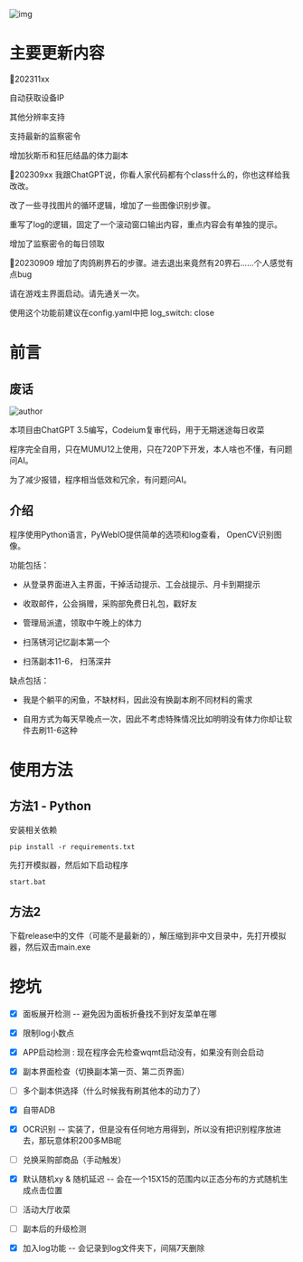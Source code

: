 
![img](https://github.com/walklty/wqmt_assistant/blob/dev/Target/Snipaste_2023-09-09_05-17-32.png?raw=true)

# 主要更新内容

📅202311xx

自动获取设备IP

其他分辨率支持

支持最新的监察密令

增加狄斯币和狂厄结晶的体力副本

📅202309xx 我跟ChatGPT说，你看人家代码都有个class什么的，你也这样给我改改。

改了一些寻找图片的循环逻辑，增加了一些图像识别步骤。

重写了log的逻辑，固定了一个滚动窗口输出内容，重点内容会有单独的提示。

增加了监察密令的每日领取

📅20230909 增加了肉鸽刷界石的步骤。进去退出来竟然有20界石……个人感觉有点bug

请在游戏主界面启动。请先通关一次。

使用这个功能前建议在config.yaml中把 log_switch: close

# 前言

## 废话

![author](https://img.shields.io/badge/author-ChatGPT3.5-blue)

本项目由ChatGPT 3.5编写，Codeium复审代码，用于无期迷途每日收菜

程序完全自用，只在MUMU12上使用，只在720P下开发，本人啥也不懂，有问题问AI。

为了减少报错，程序相当低效和冗余，有问题问AI。

## 介绍

程序使用Python语言，PyWebIO提供简单的选项和log查看， OpenCV识别图像。

功能包括：

- 从登录界面进入主界面，干掉活动提示、工会战提示、月卡到期提示

- 收取邮件，公会捐赠，采购部免费日礼包，戳好友

- 管理局派遣，领取中午晚上的体力

- 扫荡锈河记忆副本第一个

- 扫荡副本11-6， 扫荡深井

缺点包括：

- 我是个躺平的闲鱼，不缺材料，因此没有换副本刷不同材料的需求

- 自用方式为每天早晚点一次，因此不考虑特殊情况比如明明没有体力你却让软件去刷11-6这种

# 使用方法

## 方法1 - Python

安装相关依赖

```
pip install -r requirements.txt
```

先打开模拟器，然后如下启动程序

```
start.bat
```

## 方法2

下载release中的文件（可能不是最新的），解压缩到非中文目录中，先打开模拟器，然后双击main.exe

# 挖坑

- [x] 面板展开检测 -- 避免因为面板折叠找不到好友菜单在哪

- [x] 限制log小数点

- [x] APP启动检测 : 现在程序会先检查wqmt启动没有，如果没有则会启动

- [x] 副本界面检查（切换副本第一页、第二页界面）

- [ ] 多个副本供选择（什么时候我有刷其他本的动力了）

- [x] 自带ADB

- [x] OCR识别 -- 实装了，但是没有任何地方用得到，所以没有把识别程序放进去，那玩意体积200多MB呢

- [ ] 兑换采购部商品（手动触发）

- [x] 默认随机xy & 随机延迟 -- 会在一个15X15的范围内以正态分布的方式随机生成点击位置

- [ ] 活动大厅收菜

- [ ] 副本后的升级检测

- [x] 加入log功能 -- 会记录到log文件夹下，间隔7天删除
